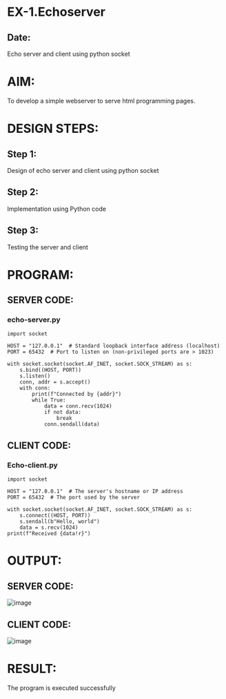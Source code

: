 # EX-1.Echoserver
## Date:
Echo server and client using python socket

# AIM:

To develop a simple webserver to serve html programming pages.

# DESIGN STEPS:

## Step 1:
Design of echo server and client using python socket

## Step 2:
Implementation using Python code

## Step 3:
Testing the server and client 

# PROGRAM:
## SERVER CODE:
### echo-server.py
```
import socket

HOST = "127.0.0.1"  # Standard loopback interface address (localhost)
PORT = 65432  # Port to listen on (non-privileged ports are > 1023)

with socket.socket(socket.AF_INET, socket.SOCK_STREAM) as s:
    s.bind((HOST, PORT))
    s.listen()
    conn, addr = s.accept()
    with conn:
        print(f"Connected by {addr}")
        while True:
            data = conn.recv(1024)
            if not data:
                break
            conn.sendall(data)
```
## CLIENT CODE:
### Echo-client.py
```
import socket

HOST = "127.0.0.1"  # The server's hostname or IP address
PORT = 65432  # The port used by the server

with socket.socket(socket.AF_INET, socket.SOCK_STREAM) as s:
    s.connect((HOST, PORT))
    s.sendall(b"Hello, world")
    data = s.recv(1024)
print(f"Received {data!r}")
```
# OUTPUT:
## SERVER CODE:
![image](https://github.com/Darkwebnew/Echoserver/assets/143114486/0f4120ff-5fc3-4de8-914e-40e6be0b96e1)
## CLIENT CODE:
![image](https://github.com/Darkwebnew/Echoserver/assets/143114486/cceba549-0717-4960-b2a7-a4f82d8234dc)
# RESULT:
The program is executed successfully
